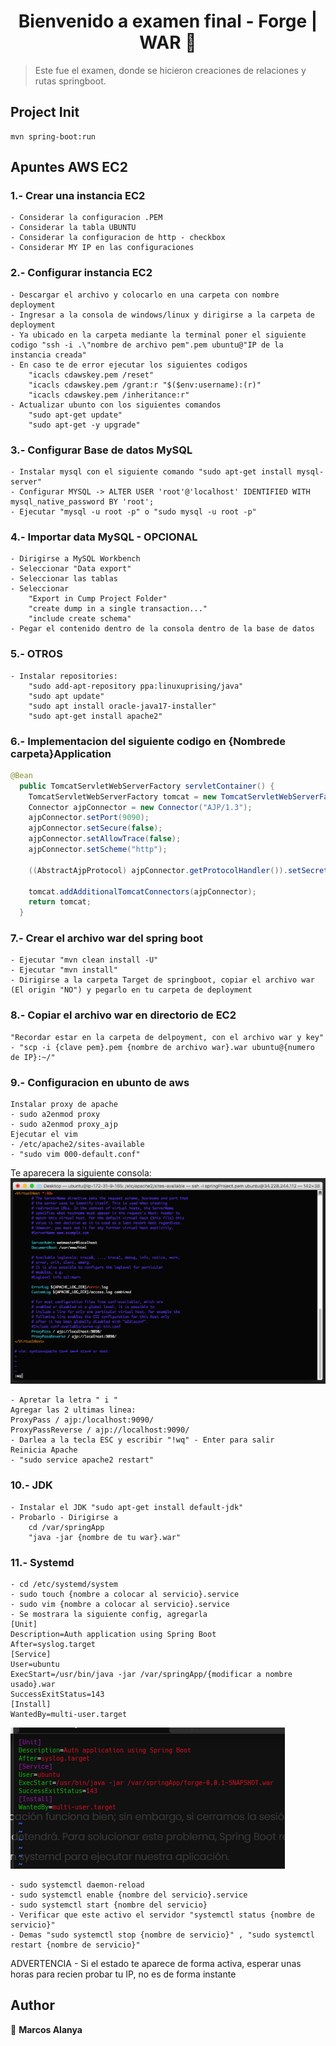 <h1 align="center">Bienvenido a examen final - Forge | WAR 👋</h1>
<p>
</p>

> Este fue el examen, donde se hicieron creaciones de relaciones y rutas springboot.

## Project Init

```
mvn spring-boot:run
```

## Apuntes AWS EC2

### 1.- Crear una instancia EC2

```
- Considerar la configuracion .PEM
- Considerar la tabla UBUNTU
- Considerar la configuracion de http - checkbox
- Considerar MY IP en las configuraciones
```

### 2.- Configurar instancia EC2

```
- Descargar el archivo y colocarlo en una carpeta con nombre deployment
- Ingresar a la consola de windows/linux y dirigirse a la carpeta de deployment
- Ya ubicado en la carpeta mediante la terminal poner el siguiente codigo "ssh -i .\"nombre de archivo pem".pem ubuntu@"IP de la instancia creada"
- En caso te de error ejecutar los siguientes codigos
    "icacls cdawskey.pem /reset"
    "icacls cdawskey.pem /grant:r "$($env:username):(r)"
    "icacls cdawskey.pem /inheritance:r"
- Actualizar ubunto con los siguientes comandos
    "sudo apt-get update"
    "sudo apt-get -y upgrade"
```

### 3.- Configurar Base de datos MySQL

```
- Instalar mysql con el siguiente comando "sudo apt-get install mysql-server"
- Configurar MYSQL -> ALTER USER 'root'@'localhost' IDENTIFIED WITH mysql_native_password BY 'root';
- Ejecutar "mysql -u root -p" o "sudo mysql -u root -p"
```

### 4.- Importar data MySQL - OPCIONAL

```
- Dirigirse a MySQL Workbench
- Seleccionar "Data export"
- Seleccionar las tablas
- Seleccionar
    "Export in Cump Project Folder"
    "create dump in a single transaction..."
    "include create schema"
- Pegar el contenido dentro de la consola dentro de la base de datos
```

### 5.- OTROS
```
- Instalar repositories:
    "sudo add-apt-repository ppa:linuxuprising/java"
    "sudo apt update"
    "sudo apt install oracle-java17-installer"
    "sudo apt-get install apache2"
```

### 6.- Implementacion del siguiente codigo en {Nombrede carpeta}Application

```java
@Bean
  public TomcatServletWebServerFactory servletContainer() {
    TomcatServletWebServerFactory tomcat = new TomcatServletWebServerFactory();
    Connector ajpConnector = new Connector("AJP/1.3");
    ajpConnector.setPort(9090);
    ajpConnector.setSecure(false);
    ajpConnector.setAllowTrace(false);
    ajpConnector.setScheme("http");

    ((AbstractAjpProtocol) ajpConnector.getProtocolHandler()).setSecretRequired(false);

    tomcat.addAdditionalTomcatConnectors(ajpConnector);
    return tomcat;
  }
```

### 7.- Crear el archivo war del spring boot
```
- Ejecutar "mvn clean install -U"
- Ejecutar "mvn install"
- Dirigirse a la carpeta Target de springboot, copiar el archivo war (El origin "NO") y pegarlo en tu carpeta de deployment
```

### 8.- Copiar el archivo war en directorio de EC2
```
"Recordar estar en la carpeta de delpoyment, con el archivo war y key"
- "scp -i {clave pem}.pem {nombre de archivo war}.war ubuntu@{numero de IP}:~/"
```

### 9.- Configuracion en ubunto de aws
```
Instalar proxy de apache
- sudo a2enmod proxy
- sudo a2enmod proxy_ajp
Ejecutar el vim
- /etc/apache2/sites-available
- "sudo vim 000-default.conf"
```
Te aparecera la siguiente consola:
![Alt text](image.png)
```
- Apretar la letra " i "
Agregar las 2 ultimas linea:
ProxyPass / ajp:/localhost:9090/
ProxyPassReverse / ajp://localhost:9090/
- Darlea a la tecla ESC y escribir "!wq" - Enter para salir
Reinicia Apache
- "sudo service apache2 restart"
```

### 10.- JDK
```
- Instalar el JDK "sudo apt-get install default-jdk"
- Probarlo - Dirigirse a 
    cd /var/springApp
    "java -jar {nombre de tu war}.war"
```

### 11.- Systemd
```
- cd /etc/systemd/system
- sudo touch {nombre a colocar al servicio}.service
- sudo vim {nombre a colocar al servicio}.service
- Se mostrara la siguiente config, agregarla 
[Unit]
Description=Auth application using Spring Boot
After=syslog.target
[Service]
User=ubuntu
ExecStart=/usr/bin/java -jar /var/springApp/{modificar a nombre usado}.war
SuccessExitStatus=143
[Install]
WantedBy=multi-user.target
```
![Alt text](image-1.png)
```
- sudo systemctl daemon-reload
- sudo systemctl enable {nombre del servicio}.service
- sudo systemctl start {nombre del servicio}
- Verificar que este activo el servidor "systemctl status {nombre de servicio}"
- Demas "sudo systemctl stop {nombre de servicio}" , "sudo systemctl restart {nombre de servicio}"
```

ADVERTENCIA - Si el estado te aparece de forma activa, esperar unas horas para recien probar tu IP, no es de forma instante

## Author

👤 **Marcos Alanya**
